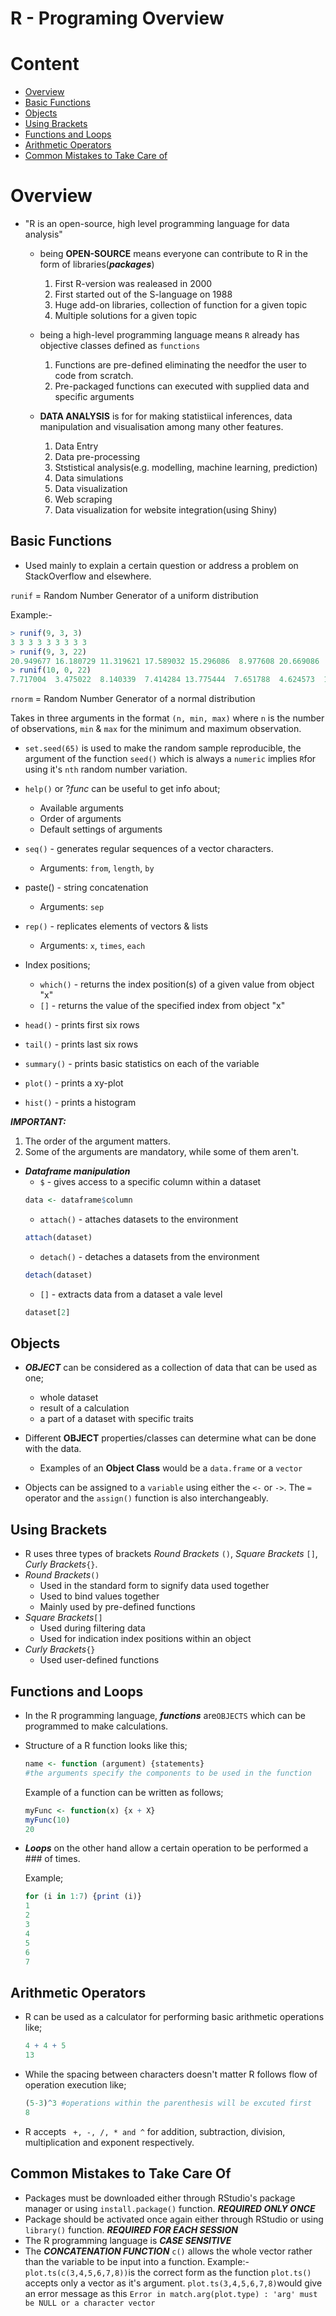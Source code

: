 # R - Programing Overview

# Content
- [Overview](https://github.com/Jarmos-san/R_Notes/blob/master/r_programming_overview.md#r---programing-overview)
- [Basic Functions](https://github.com/Jarmos-san/R_Notes/blob/master/r_programming_overview.md#basic-functions)
- [Objects](https://github.com/Jarmos-san/R_Notes/blob/master/r_programming_overview.md#objects)
- [Using Brackets](https://github.com/Jarmos-san/R_Notes/blob/master/r_programming_overview.md#using-brackets)
- [Functions and Loops](https://github.com/Jarmos-san/R_Notes/blob/master/r_programming_overview.md#functions-and-loops)
- [Arithmetic Operators](https://github.com/Jarmos-san/R_Notes/blob/master/r_programming_overview.md#arithmetic-operators)
- [Common Mistakes to Take Care of](https://github.com/Jarmos-san/R_Notes/blob/master/r_programming_overview.md#common-mistakes-to-take-care-of)

# Overview
- "R is an open-source, high level programming language for data analysis"
	- being **OPEN-SOURCE** means everyone can contribute to R in the form of libraries(**_packages_**)
		1. First R-version was realeased in 2000
		2. First started out of the S-language on 1988
		3. Huge add-on libraries, collection of function for a given topic
		4. Multiple solutions for a given topic
		
	- being a high-level programming language means `R` already has objective classes defined as `functions`
		1. Functions are pre-defined eliminating the needfor the user to code from scratch.
		2. Pre-packaged functions can executed with supplied data and specific arguments
		
	- **DATA ANALYSIS** is for for making statistiical inferences, data manipulation and visualisation among many other features.
		1. Data Entry
		2. Data pre-processing
		3. Ststistical analysis(e.g. modelling, machine learning, prediction)
		4. Data simulations
		5. Data visualization
		6. Web scraping
		7. Data visualization for website integration(using Shiny)
		
Basic Functions
---
- Used mainly to explain a certain question or address a problem on StackOverflow and elsewhere.
	
`runif` = Random Number Generator of a uniform distribution

Example:-
```R
> runif(9, 3, 3)
3 3 3 3 3 3 3 3 3
> runif(9, 3, 22)
20.949677 16.180729 11.319621 17.589032 15.296086  8.977608 20.669086  5.782250  7.529091
> runif(10, 0, 22)
7.717004  3.475022  8.140339  7.414284 13.775444  7.651788  4.624573  1.369649 21.285684  7.126922
```

`rnorm` = Random Number Generator of a normal distribution

Takes in three arguments in the format `(n, min, max)` where `n` is the number of observations, `min` & `max` for the minimum and maximum observation.

- `set.seed(65)` is used to make the random sample reproducible, the argument of the function `seed()` which is always a `numeric` implies `R`for using it's `nth` random number variation.

- `help()` or ?_func_ can be useful to get info about;
	- Available arguments
	- Order of arguments
	- Default settings of arguments

- `seq()` - generates regular sequences of a vector characters.
	- Arguments: `from`, `length`, `by`

- paste() - string concatenation
	- Arguments: `sep`

- `rep()` - replicates elements of vectors & lists
	- Arguments: `x`, `times`, `each`

- Index positions;
	- `which()` - returns the index position(s) of a given value from object "x"
	- `[]` - returns the value of the specified index from object "x"

- `head()` - prints first six rows

- `tail()` - prints last six rows

- `summary()` - prints basic statistics on each of the variable

- `plot()` - prints a xy-plot

- `hist()` - prints a histogram

**_IMPORTANT:_**
1. The order of the argument matters.
2. Some of the arguments are mandatory, while some of them aren't.

- **_Dataframe manipulation_**
	- `$` - gives access to a specific column within a dataset
	```R
	data <- dataframe$column
	```
 	- `attach()` - attaches datasets to the environment
 	```R
 	attach(dataset)
 	```
 	-  `detach()` - detaches a datasets from the environment
 	```R
    detach(dataset)
    ```
	 -  `[]` - extracts data from a dataset a vale level
	```R
    dataset[2]
    ```
    
Objects
-----
- _**OBJECT**_ can be considered as a collection of data that can be used as one;
	- whole dataset
	- result of a calculation
 	- a part of a dataset with specific traits

- Different **OBJECT** properties/classes can determine what can be done with the data. 
	- Examples of an **Object Class** would be a `data.frame` or a `vector`

- Objects can be assigned to a `variable` using either the `<-` or `->`. The `=` operator and the `assign()` function is also interchangeably.

Using Brackets
-----

- R uses three types of brackets *Round Brackets* `()`, *Square Brackets* `[]`, *Curly Brackets*`{}`. 
 - *Round Brackets*`()`
   - Used in the standard form to signify data used together
   - Used to bind values together
   - Mainly used by pre-defined functions  
 - *Square Brackets*`[]`
   - Used during filtering data
   - Used for indication index positions within an object
 - *Curly Brackets*`{}`
   - Used user-defined functions 

Functions and Loops
---
- In the R programming language, _**functions**_ are`OBJECTS` which can be programmed to make calculations.

- Structure of a R function looks like this;
	```R
	name <- function (argument) {statements} 
	#the arguments specify the components to be used in the function 
	```

   Example of a function can be written as follows;
   ```R
   myFunc <- function(x) {x + X}
   myFunc(10)
   20
   ```

- _**Loops**_ on the other hand allow a certain operation to be performed a ### of times.

	Example;
    ```R
    for (i in 1:7) {print (i)}
    1
    2
    3
    4
    5
    6
    7
    ```
Arithmetic Operators
----

- R can be used as a calculator for performing basic arithmetic operations like;

	```R
	4 + 4 + 5
	13
	```
    
- While the spacing between characters doesn't matter R follows flow of operation execution like;

	```R
	(5-3)^3 #operations within the parenthesis will be excuted first
	8
	```
    
- R accepts ` +, -, /, * and ^` for addition, subtraction, division, multiplication and exponent respectively.


Common Mistakes to Take Care Of
----
- Packages must be downloaded either through RStudio's package manager or using `install.package()` function. _**REQUIRED ONLY ONCE**_
- Package should be activated once again either through RStudio or using `library()` function. _**REQUIRED FOR EACH SESSION**_
-  The R programming language is _**CASE SENSITIVE**_
-  The _**CONCATENATION FUNCTION**_ `c()` allows the whole vector rather than the variable to be input into a function.
	Example:-
    `plot.ts(c(3,4,5,6,7,8))`is the correct form as the function `plot.ts()` accepts 	only a vector as it's argument.
    `plot.ts(3,4,5,6,7,8)`would give an error message as this `Error in match.arg(plot.type) : 'arg' must be NULL or a character vector`

